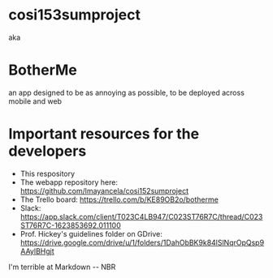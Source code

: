 # cosi153sumproject
aka
# BotherMe
an app designed to be as annoying as possible,
to be deployed across mobile and web

# Important resources for the developers
- This respository
- The webapp repository here: https://github.com/lmayancela/cosi152sumproject
- The Trello board: https://trello.com/b/KE89OB2o/botherme
- Slack: https://app.slack.com/client/T023C4LB947/C023ST76R7C/thread/C023ST76R7C-1623853692.011100
- Prof. Hickey's guidelines folder on GDrive: https://drive.google.com/drive/u/1/folders/1DahObBK9k84lSlNqrOpQsp9AAylBHgjt


I'm terrible at Markdown
-- NBR